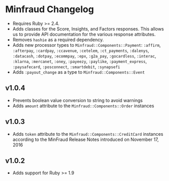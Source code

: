 # Minfraud Changelog

* Requires Ruby >= 2.4.
* Adds classes for the Score, Insights, and Factors responses. This allows
  us to provide API documentation for the various response attributes.
* Removes `hashie` as a required dependency.
* Adds new processor types to `Minfraud::Components::Payment`: `:affirm`,
  `:afterpay`, `:cardpay`, `:ccavenue`, `:cetelem`, `:ct_payments`, `:dalenys`,
  `:datacash`, `:dotpay`, `:ecommpay`, `:epx`, `:g2a_pay`, `:gocardless`,
  `:interac`, `:klarna`, `:mercanet`, `:oney`, `:payeezy`, `:paylike`,
  `:payment_express`, `:paysafecard`, `:posconnect`, `:smartdebit`,
  `:synapsefi`
* Adds `:payout_change` as a type to `Minfraud::Components::Event`

## v1.0.4

* Prevents boolean value conversion to string to avoid warnings
* Adds `amount` attribute to the `Minfraud::Components::Order` instances

## v1.0.3
* Adds `token` attribute to the `Minfraud::Components::CreditCard` instances
according to the MinFraud Release Notes introduced on November 17, 2016

## v1.0.2

* Adds support for Ruby >= 1.9
